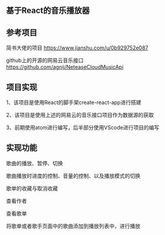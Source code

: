 ## 基于React的音乐播放器

## 参考项目
简书大佬的项目 https://www.jianshu.com/u/0b929752e087

github上的开源的网易云音乐接口 https://github.com/agnij/NeteaseCloudMusicApi

## 项目实现
1、该项目是使用React的脚手架create-react-app进行搭建

2、该项目是使用上述的网易云的音乐接口项目作为数据源的获取

3、前期使用atom进行编写，后半部分使用VScode进行项目的编写

## 实现功能
歌曲的播放、暂停、切换

歌曲播放时进度的控制、音量的控制、以及播放模式的切换

歌单的收藏与取消收藏

查看作者

查看歌单

将歌单或者歌手页面中的歌曲添加到播放列表中，进行播放


